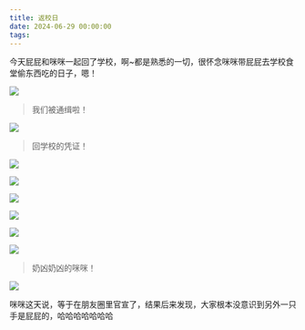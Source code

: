 ```yaml
---
title: 返校日
date: 2024-06-29 00:00:00
tags:
---
```


今天屁屁和咪咪一起回了学校，啊~都是熟悉的一切，很怀念咪咪带屁屁去学校食堂偷东西吃的日子，嗯！

![](/images/us-min.png)

> 我们被通缉啦！

![](/images/us2-min.jpg)

> 回学校的凭证！

![](/images/school1-min.jpg)

![](/images/school2-min.jpg)

![](/images/school3-min.jpg)

![](/images/school4-min.jpg)

![](/images/school5-min.jpg)

![](/images/school6-min.jpg)

> 奶凶奶凶的咪咪！

![](/images/school7-min.jpg)

咪咪这天说，等于在朋友圈里官宣了，结果后来发现，大家根本没意识到另外一只手是屁屁的，哈哈哈哈哈哈哈
